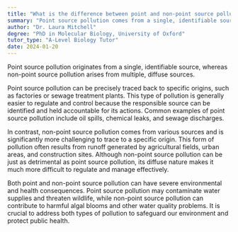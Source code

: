 ```yaml
---
title: "What is the difference between point and non-point source pollution?"
summary: "Point source pollution comes from a single, identifiable source, while non-point source pollution comes from multiple sources."
author: "Dr. Laura Mitchell"
degree: "PhD in Molecular Biology, University of Oxford"
tutor_type: "A-Level Biology Tutor"
date: 2024-01-20
---
```


Point source pollution originates from a single, identifiable source, whereas non-point source pollution arises from multiple, diffuse sources.

Point source pollution can be precisely traced back to specific origins, such as factories or sewage treatment plants. This type of pollution is generally easier to regulate and control because the responsible source can be identified and held accountable for its actions. Common examples of point source pollution include oil spills, chemical leaks, and sewage discharges.

In contrast, non-point source pollution comes from various sources and is significantly more challenging to trace to a specific origin. This form of pollution often results from runoff generated by agricultural fields, urban areas, and construction sites. Although non-point source pollution can be just as detrimental as point source pollution, its diffuse nature makes it much more difficult to regulate and manage effectively.

Both point and non-point source pollution can have severe environmental and health consequences. Point source pollution may contaminate water supplies and threaten wildlife, while non-point source pollution can contribute to harmful algal blooms and other water quality problems. It is crucial to address both types of pollution to safeguard our environment and protect public health.
    